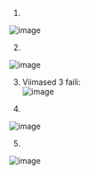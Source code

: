1)  
![image](https://github.com/alexandravoit/ANDMETURVE-2024/assets/145194484/fbc104f6-d608-4c4c-aacf-19c64fc69b5d)

2)  
![image](https://github.com/alexandravoit/ANDMETURVE-2024/assets/145194484/0c980053-f7b1-4b8a-8852-3df504e163f7)

3)  Viimased 3 faili:  
![image](https://github.com/alexandravoit/ANDMETURVE-2024/assets/145194484/8647286c-2c2f-4892-b20b-4ab8b43894bc)

4)
![image](https://github.com/alexandravoit/ANDMETURVE-2024/assets/145194484/5738924c-232c-41ee-a7cd-51ccbeea8bca)

5)  
![image](https://github.com/alexandravoit/ANDMETURVE-2024/assets/145194484/9e72aff4-c64a-42a2-9d04-35b98e72618d)
